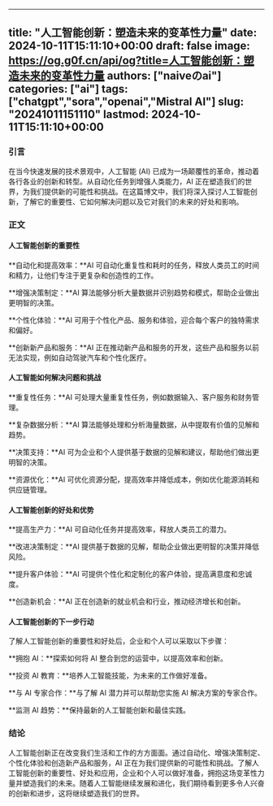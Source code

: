 
---
title: "人工智能创新：塑造未来的变革性力量"
date: 2024-10-11T15:11:10+00:00
draft: false
image: https://og.g0f.cn/api/og?title=人工智能创新：塑造未来的变革性力量
authors: ["naiveのai"]
categories: ["ai"]
tags: ["chatgpt","sora","openai","Mistral AI"]
slug: "20241011151110"
lastmod: 2024-10-11T15:11:10+00:00
---
### 引言

在当今快速发展的技术景观中，人工智能 (AI) 已成为一场颠覆性的革命，推动着各行各业的创新和转型。从自动化任务到增强人类能力，AI 正在塑造我们的世界，为我们提供新的可能性和挑战。在这篇博文中，我们将深入探讨人工智能创新，了解它的重要性、它如何解决问题以及它对我们的未来的好处和影响。

### 正文

#### 人工智能创新的重要性

**自动化和提高效率：**AI 可自动化重复性和耗时的任务，释放人类员工的时间和精力，让他们专注于更复杂和创造性的工作。

**增强决策制定：**AI 算法能够分析大量数据并识别趋势和模式，帮助企业做出更明智的决策。

**个性化体验：**AI 可用于个性化产品、服务和体验，迎合每个客户的独特需求和偏好。

**创新新产品和服务：**AI 正在推动新产品和服务的开发，这些产品和服务以前无法实现，例如自动驾驶汽车和个性化医疗。

#### 人工智能如何解决问题和挑战

**重复性任务：**AI 可处理大量重复性任务，例如数据输入、客户服务和财务管理。

**复杂数据分析：**AI 算法能够处理和分析海量数据，从中提取有价值的见解和趋势。

**决策支持：**AI 可为企业和个人提供基于数据的见解和建议，帮助他们做出更明智的决策。

**资源优化：**AI 可优化资源分配，提高效率并降低成本，例如优化能源消耗和供应链管理。

#### 人工智能创新的好处和优势

**提高生产力：**AI 可自动化任务并提高效率，释放人类员工的潜力。

**改进决策制定：**AI 提供基于数据的见解，帮助企业做出更明智的决策并降低风险。

**提升客户体验：**AI 可提供个性化和定制化的客户体验，提高满意度和忠诚度。

**创造新机会：**AI 正在创造新的就业机会和行业，推动经济增长和创新。

#### 人工智能创新的下一步行动

了解人工智能创新的重要性和好处后，企业和个人可以采取以下步骤：

**拥抱 AI：**探索如何将 AI 整合到您的运营中，以提高效率和创新。

**投资 AI 教育：**培养人工智能技能，为未来的工作做好准备。

**与 AI 专家合作：**与了解 AI 潜力并可以帮助您实施 AI 解决方案的专家合作。

**监测 AI 趋势：**保持最新的人工智能创新和最佳实践。

### 结论

人工智能创新正在改变我们生活和工作的方方面面。通过自动化、增强决策制定、个性化体验和创造新产品和服务，AI 正在为我们提供新的可能性和挑战。了解人工智能创新的重要性、好处和应用，企业和个人可以做好准备，拥抱这场变革性力量并塑造我们的未来。随着人工智能继续发展和进化，我们期待看到更多令人兴奋的创新和进步，这将继续塑造我们的世界。